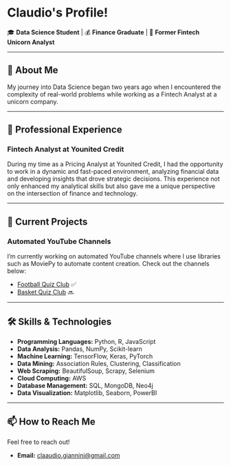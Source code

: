 # Claudio's Profile!

🎓 **Data Science Student** | 💰 **Finance Graduate** | 🦄 **Former Fintech Unicorn Analyst**

---

## 🚀 About Me

My journey into Data Science began two years ago when I encountered the complexity of real-world problems while working as a Fintech Analyst at a unicorn company.

---

## 💼 Professional Experience

### **Fintech Analyst at Younited Credit**
During my time as a Pricing Analyst at Younited Credit, I had the opportunity to work in a dynamic and fast-paced environment, analyzing financial data and developing insights that drove strategic decisions. This experience not only enhanced my analytical skills but also gave me a unique perspective on the intersection of finance and technology.

---

## 🎥 Current Projects

### Automated YouTube Channels
I’m currently working on automated YouTube channels where I use libraries such as MoviePy to automate content creation. Check out the channels below:

- [Football Quiz Club](https://www.youtube.com/@quizclub_official) ✅
- [Basket Quiz Club](https://www.youtube.com/@basketquizclub) 🔜

---

## 🛠️ Skills & Technologies

- **Programming Languages:** Python, R, JavaScript
- **Data Analysis:** Pandas, NumPy, Scikit-learn
- **Machine Learning:** TensorFlow, Keras, PyTorch
- **Data Mining:** Association Rules, Clustering, Classification
- **Web Scraping:** BeautifulSoup, Scrapy, Selenium
- **Cloud Computing:** AWS
- **Database Management:** SQL, MongoDB, Neo4j
- **Data Visualization:** Matplotlib, Seaborn, PowerBI

---

## 📫 How to Reach Me

Feel free to reach out!

- **Email:** [claaudio.giannini@gmail.com](claaudio.giannini@gmail.com)

